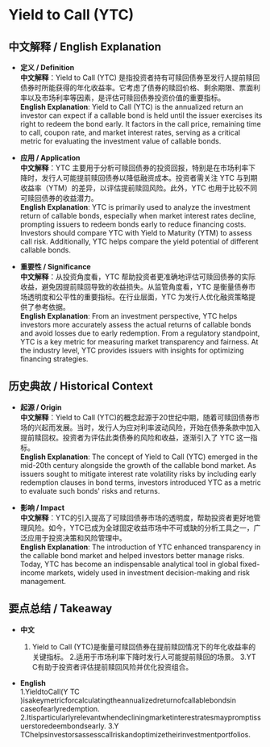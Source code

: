 # Yield to Call (YTC)

## 中文解释 / English Explanation

* **定义 / Definition**  
  **中文解释**：Yield to Call (YTC) 是指投资者持有可赎回债券至发行人提前赎回债券时所能获得的年化收益率。它考虑了债券的赎回价格、剩余期限、票面利率以及市场利率等因素，是评估可赎回债券投资价值的重要指标。  
  **English Explanation**: Yield to Call (YTC) is the annualized return an investor can expect if a callable bond is held until the issuer exercises its right to redeem the bond early. It factors in the call price, remaining time to call, coupon rate, and market interest rates, serving as a critical metric for evaluating the investment value of callable bonds.

* **应用 / Application**  
  **中文解释**：YTC 主要用于分析可赎回债券的投资回报，特别是在市场利率下降时，发行人可能提前赎回债券以降低融资成本。投资者需关注 YTC 与到期收益率（YTM）的差异，以评估提前赎回风险。此外，YTC 也用于比较不同可赎回债券的收益潜力。  
  **English Explanation**: YTC is primarily used to analyze the investment return of callable bonds, especially when market interest rates decline, prompting issuers to redeem bonds early to reduce financing costs. Investors should compare YTC with Yield to Maturity (YTM) to assess call risk. Additionally, YTC helps compare the yield potential of different callable bonds.

* **重要性 / Significance**  
  **中文解释**：从投资角度看，YTC 帮助投资者更准确地评估可赎回债券的实际收益，避免因提前赎回导致的收益损失。从监管角度看，YTC 是衡量债券市场透明度和公平性的重要指标。在行业层面，YTC 为发行人优化融资策略提供了参考依据。  
  **English Explanation**: From an investment perspective, YTC helps investors more accurately assess the actual returns of callable bonds and avoid losses due to early redemption. From a regulatory standpoint, YTC is a key metric for measuring market transparency and fairness. At the industry level, YTC provides issuers with insights for optimizing financing strategies.

## 历史典故 / Historical Context

* **起源 / Origin**  
  **中文解释**：Yield to Call (YTC)的概念起源于20世纪中期，随着可赎回债券市场的兴起而发展。当时，发行人为应对利率波动风险，开始在债券条款中加入提前赎回权。投资者为评估此类债券的风险和收益，逐渐引入了 YTC 这一指标。  
  **English Explanation**: The concept of Yield to Call (YTC) emerged in the mid-20th century alongside the growth of the callable bond market. As issuers sought to mitigate interest rate volatility risks by including early redemption clauses in bond terms, investors introduced YTC as a metric to evaluate such bonds' risks and returns.

* **影响 / Impact**  
  **中文解释**：YTC的引入提高了可赎回债券市场的透明度，帮助投资者更好地管理风险。如今，YTC已成为全球固定收益市场中不可或缺的分析工具之一，广泛应用于投资决策和风险管理中。  
  **English Explanation**: The introduction of YTC enhanced transparency in the callable bond market and helped investors better manage risks. Today, YTC has become an indispensable analytical tool in global fixed-income markets, widely used in investment decision-making and risk management.

## 要点总结 / Takeaway

* **中文**  
  1. Yield to Call (YTC)是衡量可赎回债券在提前赎回情况下的年化收益率的关键指标。
  2.适用于市场利率下降时发行人可能提前赎回的场景。
  3.YT C有助于投资者评估提前赎回风险并优化投资组合。

* **English**  
  1.YieldtoCall(Y TC )isakeymetricforcalculatingtheannualizedreturnofcallablebondsin caseofearlyredemption.
  2.Itisparticularlyrelevantwhendecliningmarketinterestratesmaypromptissuerstoredeembondsearly.
  3.Y TChelpsinvestorsassesscallriskandoptimizetheirinvestmentportfolios.